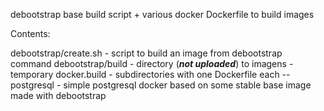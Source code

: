 debootstrap base build script + various docker Dockerfile to build images

Contents:

debootstrap/create.sh - script to build an image from debootstrap command
debootstrap/build - directory (***not uploaded***) to imagens - temporary
docker.build - subdirectories with one Dockerfile each
  -- postgresql - simple postgresql docker based on some stable base image made with debootstrap
